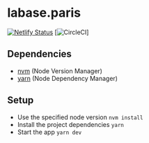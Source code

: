 # labase.paris

[![Netlify Status](https://api.netlify.com/api/v1/badges/a32b8e4b-581d-4647-8d20-320d536f533f/deploy-status)](https://app.netlify.com/sites/labase-paris/deploys)
[![CircleCI](https://circleci.com/gh/la-base-tech/labase.paris/tree/develop.svg?style=svg)]

## Dependencies

- [nvm](https://github.com/nvm-sh/nvm) (Node Version Manager)
- [yarn](https://yarnpkg.com) (Node Dependency Manager)

## Setup

- Use the specified node version `nvm install`
- Install the project dependencies `yarn`
- Start the app `yarn dev`